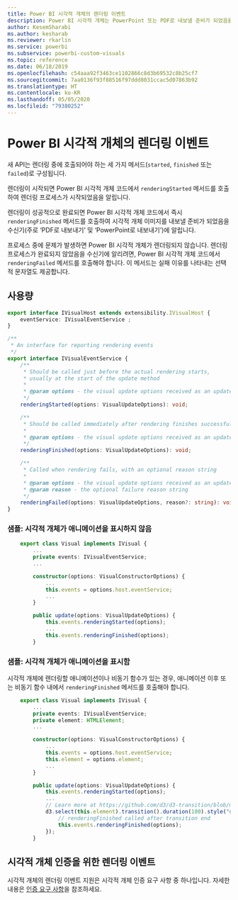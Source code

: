 ```yaml
---
title: Power BI 시각적 개체의 렌더링 이벤트
description: Power BI 시각적 개체는 PowerPoint 또는 PDF로 내보낼 준비가 되었음을 Power BI에 알릴 수 있습니다.
author: KesemSharabi
ms.author: kesharab
ms.reviewer: rkarlin
ms.service: powerbi
ms.subservice: powerbi-custom-visuals
ms.topic: reference
ms.date: 06/18/2019
ms.openlocfilehash: c54aaa92f3463ce1102866c8d3b69532c8b25cf7
ms.sourcegitcommit: 7aa0136f93f88516f97ddd8031ccac5d07863b92
ms.translationtype: HT
ms.contentlocale: ko-KR
ms.lasthandoff: 05/05/2020
ms.locfileid: "79380252"
---
```

# <a name="render-events-in-power-bi-visuals"></a>Power BI 시각적 개체의 렌더링 이벤트

새 API는 렌더링 중에 호출되어야 하는 세 가지 메서드(`started`, `finished` 또는 `failed`)로 구성됩니다.

렌더링이 시작되면 Power BI 시각적 개체 코드에서 `renderingStarted` 메서드를 호출하여 렌더링 프로세스가 시작되었음을 알립니다.

렌더링이 성공적으로 완료되면 Power BI 시각적 개체 코드에서 즉시 `renderingFinished` 메서드를 호출하여 시각적 개체 이미지를 내보낼 준비가 되었음을 수신기(주로 ‘PDF로 내보내기’ 및 ‘PowerPoint로 내보내기’)에 알립니다.  

프로세스 중에 문제가 발생하면 Power BI 시각적 개체가 렌더링되지 않습니다. 렌더링 프로세스가 완료되지 않았음을 수신기에 알리려면, Power BI 시각적 개체 코드에서 `renderingFailed` 메서드를 호출해야 합니다. 이 메서드는 실패 이유를 나타내는 선택적 문자열도 제공합니다.

## <a name="usage"></a>사용량

```typescript
export interface IVisualHost extends extensibility.IVisualHost {
    eventService: IVisualEventService ;
}

/**
 * An interface for reporting rendering events
 */
export interface IVisualEventService {
    /**
     * Should be called just before the actual rendering starts, 
     * usually at the start of the update method
     *
     * @param options - the visual update options received as an update parameter
     */
    renderingStarted(options: VisualUpdateOptions): void;

    /**
     * Should be called immediately after rendering finishes successfully
     * 
     * @param options - the visual update options received as an update parameter
     */
    renderingFinished(options: VisualUpdateOptions): void;

    /**
     * Called when rendering fails, with an optional reason string
     * 
     * @param options - the visual update options received as an update parameter
     * @param reason - the optional failure reason string
     */
    renderingFailed(options: VisualUpdateOptions, reason?: string): void;
}
```

### <a name="sample-the-visual-displays-no-animations"></a>샘플: 시각적 개체가 애니메이션을 표시하지 않음

```typescript
    export class Visual implements IVisual {
        ...
        private events: IVisualEventService;
        ...

        constructor(options: VisualConstructorOptions) {
            ...
            this.events = options.host.eventService;
            ...
        }

        public update(options: VisualUpdateOptions) {
            this.events.renderingStarted(options);
            ...
            this.events.renderingFinished(options);
        }
```

### <a name="sample-the-visual-displays-animations"></a>샘플: 시각적 개체가 애니메이션을 표시함

시각적 개체에 렌더링할 애니메이션이나 비동기 함수가 있는 경우, 애니메이션 이후 또는 비동기 함수 내에서 `renderingFinished` 메서드를 호출해야 합니다.

```typescript
    export class Visual implements IVisual {
        ...
        private events: IVisualEventService;
        private element: HTMLElement;
        ...

        constructor(options: VisualConstructorOptions) {
            ...
            this.events = options.host.eventService;
            this.element = options.element;
            ...
        }

        public update(options: VisualUpdateOptions) {
            this.events.renderingStarted(options);
            ...
            // Learn more at https://github.com/d3/d3-transition/blob/master/README.md#transition_end
            d3.select(this.element).transition().duration(100).style("opacity","0").end().then(() => {
                // renderingFinished called after transition end
                this.events.renderingFinished(options);
            });
        }
```

## <a name="rendering-events-for-visual-certification"></a>시각적 개체 인증을 위한 렌더링 이벤트

시각적 개체의 렌더링 이벤트 지원은 시각적 개체 인증 요구 사항 중 하나입니다. 자세한 내용은 [인증 요구 사항](power-bi-custom-visuals-certified.md#certification-requirements)을 참조하세요.
